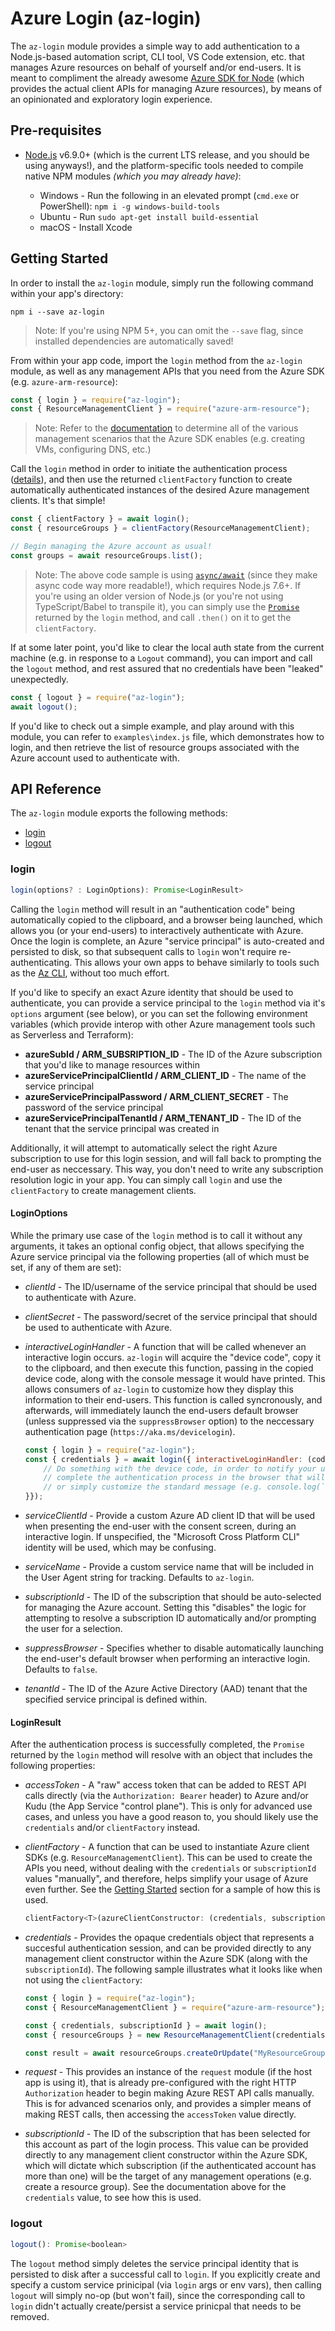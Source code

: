 # Azure Login (az-login)

The `az-login` module provides a simple way to add authentication to a Node.js-based automation script, CLI tool, VS Code extension, etc. that manages Azure resources on behalf of yourself and/or end-users. It is meant to compliment the already awesome [Azure SDK for Node](https://github.com/Azure/azure-sdk-for-node) (which provides the actual client APIs for managing Azure resources), by means of an opinionated and exploratory login experience.

## Pre-requisites

* [Node.js](https://nodejs.org/en/) v6.9.0+ (which is the current LTS release, and you should be using anyways!), and the platform-specific tools needed to compile native NPM modules *(which you may already have)*:

    * Windows - Run the following in an elevated prompt (`cmd.exe` or PowerShell): `npm i -g windows-build-tools`
    * Ubuntu - Run `sudo apt-get install build-essential`
    * macOS - Install Xcode

## Getting Started

In order to install the `az-login` module, simply run the following command within your app's directory:

```shell
npm i --save az-login
```

> Note: If you're using NPM 5+, you can omit the `--save` flag, since installed dependencies are automatically saved!

From within your app code, import the `login` method from the `az-login` module, as well as any management APIs that you need from the Azure SDK (e.g. `azure-arm-resource`):

```javascript
const { login } = require("az-login");
const { ResourceManagementClient } = require("azure-arm-resource");
```

> Note: Refer to the [documentation](http://azure.github.io/azure-sdk-for-node/) to determine all of the various management scenarios that the Azure SDK enables (e.g. creating VMs, configuring DNS, etc.)

Call the `login` method in order to initiate the authentication process ([details](#login)), and then use the returned `clientFactory` function to create automatically authenticated instances of the desired Azure management clients. It's that simple!

```javascript
const { clientFactory } = await login();
const { resourceGroups } = clientFactory(ResourceManagementClient);

// Begin managing the Azure account as usual!
const groups = await resourceGroups.list();
```

> Note: The above code sample is using [`async/await`](https://developer.mozilla.org/en-US/docs/Web/JavaScript/Reference/Statements/async_function) (since they make async code way more readable!), which requires Node.js 7.6+. If you're using an older version of Node.js (or you're not using TypeScript/Babel to transpile it), you can simply use the [`Promise`](https://developer.mozilla.org/en-US/docs/Web/JavaScript/Reference/Global_Objects/Promise) returned by the `login` method, and call `.then()` on it to get the `clientFactory`.

If at some later point, you'd like to clear the local auth state from the current machine (e.g. in response to a `Logout` command), you can import and call the `logout` method, and rest assured that no credentials have been "leaked" unexpectedly.

```javascript
const { logout } = require("az-login");
await logout();
```

If you'd like to check out a simple example, and play around with this module, you can refer to `examples\index.js` file, which demonstrates how to login, and then retrieve the list of resource groups associated with the Azure account used to authenticate with.

## API Reference

The `az-login` module exports the following methods:

* [login](#login)
* [logout](#logout)

### login

```javascript
login(options? : LoginOptions): Promise<LoginResult>
```

Calling the `login` method will result in an "authentication code" being automatically copied to the clipboard, and a browser being launched, which allows you (or your end-users) to interactively authenticate with Azure. Once the login is complete, an Azure "service principal" is auto-created and persisted to disk, so that subsequent calls to `login` won't require re-authenticating. This allows your own apps to behave similarly to tools such as the [Az CLI](https://github.com/azure/azure-cli), without too much effort.

If you'd like to specify an exact Azure identity that should be used to authenticate, you can provide a service principal to the `login` method via it's `options` argument (see below), or you can set the following environment variables (which provide interop with other Azure management tools such as Serverless and Terraform):

* **azureSubId / ARM_SUBSRIPTION_ID** - The ID of the Azure subscription that you'd like to manage resources within
* **azureServicePrincipalClientId / ARM_CLIENT_ID** - The name of the service principal
* **azureServicePrincipalPassword / ARM_CLIENT_SECRET** - The password of the service principal
* **azureServicePrincipalTenantId / ARM_TENANT_ID** - The ID of the tenant that the service principal was created in

Additionally, it will attempt to automatically select the right Azure subscription to use for this login session, and will fall back to prompting the end-user as neccessary. This way, you don't need to write any subscription resolution logic in your app. You can simply call `login` and use the `clientFactory` to create management clients.

#### LoginOptions

While the primary use case of the `login` method is to call it without any arguments, it takes an optional config object, that allows specifying the Azure service principal via the following properties (all of which must be set, if any of them are set):

* *clientId* - The ID/username of the service principal that should be used to authenticate with Azure.

* *clientSecret* - The password/secret of the service principal that should be used to authenticate with Azure.

* *interactiveLoginHandler* - A function that will be called whenever an interactive login occurs. `az-login` will acquire the "device code", copy it to the clipboard, and then execute this function, passing in the copied device code, along with the console message it would have printed. This allows consumers of `az-login` to customize how they display this information to their end-users. This function is called syncronously, and afterwards, will immediately launch the end-users default browser (unless suppressed via the `suppressBrowser` option) to the neccessary authentication page (`https://aka.ms/devicelogin`).

    ```javascript
    const { login } = require("az-login");
    const { credentials } = await login({ interactiveLoginHandler: (code, message) => {
        // Do something with the device code, in order to notify your users to
        // complete the authentication process in the browser that will be launched
        // or simply customize the standard message (e.g. console.log(`[Some Prefix] ${message}`))
    }});

* *serviceClientId* - Provide a custom Azure AD client ID that will be used when presenting the end-user with the consent screen, during an interactive login. If unspecified, the "Microsoft Cross Platform CLI" identity will be used, which may be confusing.

* *serviceName* - Provide a custom service name that will be included in the User Agent string for tracking. Defaults to `az-login`.

* *subscriptionId* - The ID of the subscription that should be auto-selected for managing the Azure account. Setting this "disables" the logic for attempting to resolve a subscription ID automatically and/or prompting the user for a selection.

* *suppressBrowser* - Specifies whether to disable automatically launching the end-user's default browser when performing an interactive login. Defaults to `false`.

* *tenantId* - The ID of the Azure Active Directory (AAD) tenant that the specified service principal is defined within.

#### LoginResult

After the authentication process is successfully completed, the `Promise` returned by the `login` method will resolve with an object that includes the following properties:

* *accessToken* - A "raw" access token that can be added to REST API calls directly (via the `Authorization: Bearer` header) to Azure and/or Kudu (the App Service "control plane"). This is only for advanced use cases, and unless you have a good reason to, you should likely use the `credentials` and/or `clientFactory` instead.

* *clientFactory* - A function that can be used to instantiate Azure client SDKs (e.g. `ResourceManagementClient`). This can be used to create the APIs you need, without dealing with the `credentials` or `subscriptionId` values "manually", and therefore, helps simplify your usage of Azure even further. See the [Getting Started](#getting-started) section for a sample of how this is used.

    ```javascript
    clientFactory<T>(azureClientConstructor: (credentials, subscriptionId): T): T
    ```

* *credentials* - Provides the opaque credentials object that represents a succesful authentication session, and can be provided directly to any management client constructor within the Azure SDK (along with the `subscriptionId`). The following sample illustrates what it looks like when not using the `clientFactory`:

    ```javascript
    const { login } = require("az-login");
    const { ResourceManagementClient } = require("azure-arm-resource");

    const { credentials, subscriptionId } = await login();
    const { resourceGroups } = new ResourceManagementClient(credentials, subscriptionId);

    const result = await resourceGroups.createOrUpdate("MyResourceGroup", { location: "WestUS" });
    ```

* *request* - This provides an instance of the `request` module (if the host app is using it), that is already pre-configured with the right HTTP `Authorization` header to begin making Azure REST API calls manually. This is for advanced scenarios only, and provides a simpler means of making REST calls, then accessing the `accessToken` value directly.

* *subscriptionId* - The ID of the subscription that has been selected for this account as part of the login process. This value can be provided directly to any management client constructor within the Azure SDK, which will dictate which subscription (if the authenticated account has more than one) will be the target of any management operations (e.g. create a resource group). See the documentation above for the `credentials` value, to see how this is used.

### logout

```javascript
logout(): Promise<boolean>
```

The `logout` method simply deletes the service principal identity that is persisted to disk after a successful call to `login`. If you explicitly create and specify a custom service prinicipal (via `login` args or env vars), then calling `logout` will simply no-op (but won't fail), since the corresponding call to `login` didn't actually create/persist a service prinicpal that needs to be removed.
